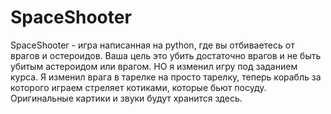 # SpaceShooter
SpaceShooter - игра написанная на python, где вы отбиваетесь от врагов и остероидов. Ваша цель это убить достаточно врагов и не быть убитым астероидом или врагом. НО я изменил игру под заданием курса. Я изменил врага в тарелке на просто тарелку, теперь корабль за которого играем стреляет котиками, которые бьют посуду. Оригинальные картики и звуки будут хранится здесь.
